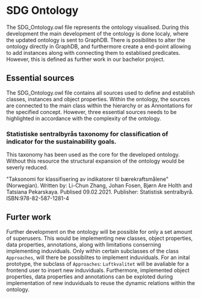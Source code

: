 # SDG Ontology

The SDG_Ontology.owl file represents the ontology visualised. During this development the main development of the ontology is done localy, where the updated ontology is sent to GraphDB. There is posibilites to alter the ontology directly in GraphDB, and furthermore create a end-point allowing to add instances along with connecting them to establised predicates. However, this is defined as further work in our bachelor project.

## Essential sources
The SDG_Ontology.owl file contains all sources used to define and establish classes, instances and object properties. Within the ontology, the sources are connected to the main class within the hierarchy or as Annontations for the specified concept. However, three essential sources needs to be highlighted in accordance with the complexity of the ontology.
### Statistiske sentralbyrås taxonomy for classification of indicator for the sustainability goals.
This taxonomy has been used as the core for the developed ontology. Without this resource the structural expansion of the ontology would be severly reduced.

 "Taksonomi for klassifisering av indikatorer til bærekraftsmålene" (Norwegian). Written by: Li-Chun Zhang, Johan Fosen, Bjørn Are Holth and Tatsiana Pekarskaya. Publised 09.02.2021. Publisher: Statistisk sentralbyrå. ISBN:978-82-587-1281-4
## Furter work
Further development on the ontology will be possible for only a set amount of superusers. This would be implementing new classes, object properties, data properties, annotations, along with limitations conserning implementing induviduals.  Only within certain subclasses of the class `Approaches`, will there be possiblites to implement induviduals.  For an inital prototype, the subclass of `Approaches`: `Luftkvalitet` will be avaliable for a frontend user to insert new induviduals. Furthermore, implemented object properties, data properties and annotations can be exploted during implementation of new induviduals to reuse the dynamic relations within the ontology.
